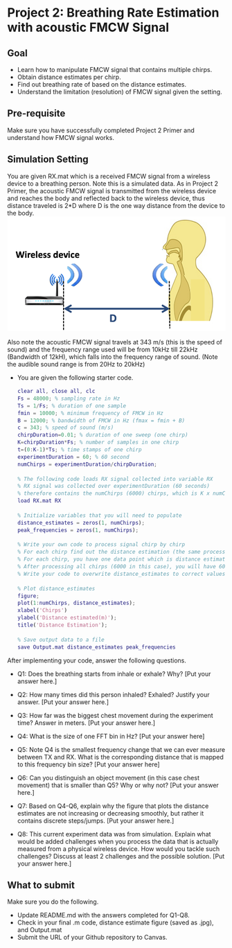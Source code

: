 # Project 2: Breathing Rate Estimation with acoustic FMCW Signal
## Goal
* Learn how to manipulate FMCW signal that contains multiple chirps.
* Obtain distance estimates per chirp.
* Find out breathing rate of based on the distance estimates.
* Understand the limitation (resolution) of FMCW signal given the setting.

## Pre-requisite
Make sure you have successfully completed Project 2 Primer and understand how FMCW signal works. 

## Simulation Setting
You are given RX.mat which is a received FMCW signal from a wireless device to a breathing person. Note this is a simulated data. As in Project 2 Primer, the acoustic FMCW signal is transmitted from the wireless device and reaches the body and reflected back to the wireless device, thus distance traveled is 2*D where D is the one way distance from the device to the body. 
	![image](./distance.png)

Also note the acoustic FMCW signal travels at 343 m/s (this is the speed of sound) and the frequency range used will be from 10kHz till 22kHz (Bandwidth of 12kH), which falls into the frequency range of sound. (Note the audible sound range is from 20Hz to 20kHz)

* You are given the following starter code.
	```MATLAB
	clear all, close all, clc
	Fs = 48000; % sampling rate in Hz
	Ts = 1/Fs; % duration of one sample
	fmin = 10000; % minimum frequency of FMCW in Hz
	B = 12000; % bandwidth of FMCW in Hz (fmax = fmin + B)
	c = 343; % speed of sound (m/s)
	chirpDuration=0.01; % duration of one sweep (one chirp) 
	K=chirpDuration*Fs; % number of samples in one chirp  
	t=(0:K-1)*Ts; % time stamps of one chirp
	experimentDuration = 60; % 60 second
	numChirps = experimentDuration/chirpDuration;

	% The following code loads RX signal collected into variable RX
	% RX signal was collected over experimentDuration (60 seconds)
	% therefore contains the numChirps (6000) chirps, which is K x numChirps samples 
	load RX.mat RX 
	
	% Initialize variables that you will need to populate
	distance_estimates = zeros(1, numChirps);
	peak_frequencies = zeros(1, numChirps); 

	% Write your own code to process signal chirp by chirp
	% For each chirp find out the distance estimation (the same process you did in Project2 Primer).
	% For each chirp, you have one data point which is distance estimation.
	% After processing all chirps (6000 in this case), you will have 6000 distance estimates.
	% Write your code to overwrite distance_estimates to correct values.  

	% Plot distance_estimates 
	figure;
	plot(1:numChirps, distance_estimates);
	xlabel('Chirps')
	ylabel('Distance estimated(m)');
	title('Distance Estimation');	 

	% Save output data to a file
	save Output.mat distance_estimates peak_frequencies
	```

After implementing your code, answer the following questions. 

* Q1: Does the breathing starts from inhale or exhale? Why? [Put your answer here.]

* Q2: How many times did this person inhaled? Exhaled? Justify your answer. [Put your answer here.]

* Q3: How far was the biggest chest movement during the experiment time? Answer in meters. [Put your answer here.] 

* Q4: What is the size of one FFT bin in Hz? [Put your answer here]

* Q5: Note Q4 is the smallest frequency change that we can ever measure between TX and RX. What is the corresponding distance that is mapped to this frequency bin size? [Put your answer here]

* Q6: Can you distinguish an object movement (in this case chest movement) that is smaller than Q5? Why or why not? [Put your answer here.]

* Q7: Based on Q4-Q6, explain why the figure that plots the distance estimates are not increasing or decreasing smoothly, but rather it contains discrete steps/jumps. [Put your answer here.]

* Q8: This current experiment data was from simulation. Explain what would be added challenges when you process the data that is actually measured from a physical wireless device. How would you tackle such challenges? Discuss at least 2 challenges and the possible solution. [Put your answer here.]

## What to submit
Make sure you do the following.
* Update README.md with the answers completed for Q1-Q8. 
* Check in your final .m code, distance estimate figure (saved as .jpg), and Output.mat
* Submit the URL of your Github repository to Canvas. 